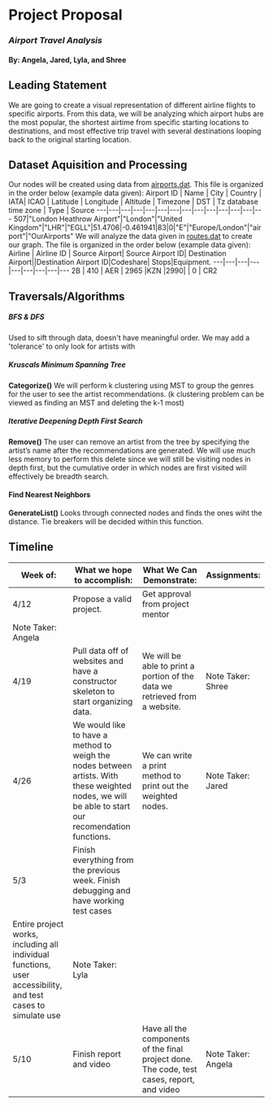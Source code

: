 # Project Proposal 
### *Airport Travel Analysis*
####  By: Angela, Jared, Lyla, and Shree

## Leading Statement
We are going to create a visual representation of different airline flights to specific airports. From this data, we will be analyzing which airport hubs are the most popular, the shortest airtime from specific starting locations to destinations, and most effective trip travel with several destinations looping back to the original starting location. 

## Dataset Aquisition and Processing
Our nodes will be created using data from [airports.dat](https://raw.githubusercontent.com/jpatokal/openflights/master/data/airports.dat). This file is organized in the order below (example data given):
Airport ID | Name | City | Country | IATA| ICAO | Latitude | Longitude | Altitude | Timezone | DST | Tz database time zone | Type | Source
---|---|---|---|---|---|---|---|---|---|---|---|---|---
507|"London Heathrow Airport"|"London"|"United Kingdom"|"LHR"|"EGLL"|51.4706|-0.461941|83|0|"E"|"Europe/London"|"airport"|"OurAirports"
We will analyze the data given in [routes.dat](https://raw.githubusercontent.com/jpatokal/openflights/master/data/routes.dat) to create our graph. The file is organized in the order below (example data given):
Airline | Airline ID | Source Airport| Source Airport ID| Destination Airport||Destination Airport ID|Codeshare| Stops|Equipment. 
---|---|---|---|---|---|---|---|---
 2B | 410 | AER | 2965 |KZN |2990| | 0 | CR2


## Traversals/Algorithms
##### BFS & DFS
Used to sift through data, doesn't have meaningful order. We may add a 'tolerance' to only look for artists with 

##### Kruscals Minimum Spanning Tree
**Categorize()**
We will perform k clustering using MST to group the genres for the user to see the artist recommendations. (k clustering problem can be viewed as finding an MST and deleting the k-1 most)

##### Iterative Deepening Depth First Search
**Remove()**
The user can remove an artist from the tree by specifying the artist’s name after the recommendations are generated. We will use much less memory to perform this delete since we will still be visiting nodes in depth first, but the cumulative order in which nodes are first visited will effectively be breadth search.

#### Find Nearest Neighbors
**GenerateList()** 
Looks through connected nodes and finds the ones wiht the distance. Tie breakers will be decided within this function.

## Timeline
Week of: | What we hope to accomplish: | What We Can Demonstrate: | Assignments: 
------------|---------------------------------------|--------------------------------------|------------------
4/12 |Propose a valid project.| Get approval from project mentor
| Note Taker: Angela  
4/19 | Pull data off of websites and have a constructor skeleton to start organizing data.| We will be able to print a portion of the data we retrieved from a website. | Note Taker: Shree  
4/26 |We would like to have a method to weigh the nodes between artists. With these weighted nodes, we will be able to start our recomendation functions. |We can write a print method to print out the weighted nodes.|Note Taker: Jared 
5/3| Finish everything from the previous week. Finish debugging and have working test cases
|Entire project works, including all individual functions, user accessibility, and test cases to simulate use |Note Taker: Lyla
5/10|Finish report and video | Have all the components of the final project done. The code, test cases, report, and video |Note Taker: Angela
